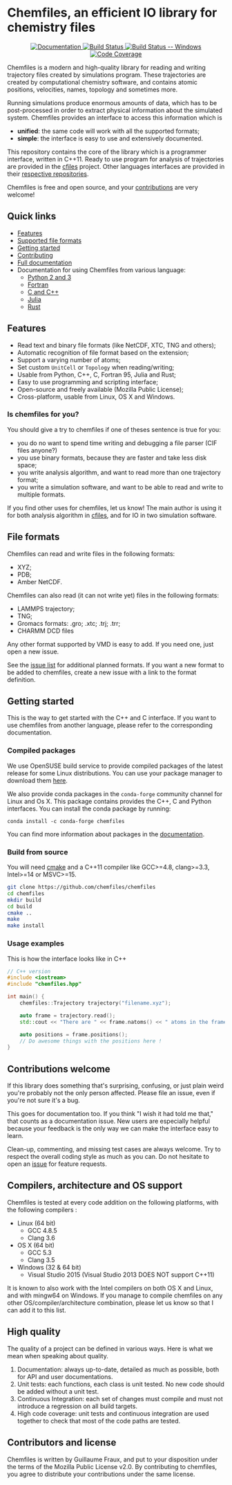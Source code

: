 # Chemfiles, an efficient IO library for chemistry files

<div align="center">
<a href="http://chemfiles.github.io/chemfiles/">
    <img alt="Documentation"
    src="https://img.shields.io/badge/docs-latest-brightgreen.svg" />
</a>
<a href="https://travis-ci.org/chemfiles/chemfiles">
    <img alt="Build Status"
    src="https://img.shields.io/travis/chemfiles/chemfiles/master.svg" />
</a>
<a href="https://ci.appveyor.com/project/Luthaf/chemfiles/branch/master">
    <img alt="Build Status -- Windows"
    src="https://ci.appveyor.com/api/projects/status/dvn6nr3lsssd23lo/branch/master?svg=true" />
</a>
<a href="http://codecov.io/github/chemfiles/chemfiles?branch=master">
    <img alt="Code Coverage"
    src="http://codecov.io/github/chemfiles/chemfiles/coverage.svg?branch=master"/>
</a>
</div>

Chemfiles is a modern and high-quality library for reading and writing
trajectory files created by simulations program. These trajectories are created
by computational chemistry software, and contains atomic positions, velocities,
names, topology and sometimes more.

Running simulations produce enormous amounts of data, which has to be
post-processed in order to extract physical information about the simulated
system. Chemfiles provides an interface to access this information which is
- **unified**: the same code will work with all the supported formats;
- **simple**: the interface is easy to use and extensively documented.

This repository contains the core of the library which is a programmer
interface, written in C++11. Ready to use program for analysis of trajectories
are provided in the [cfiles](https://github.com/chemfiles/cfiles) project. Other
languages interfaces are provided in their [respective
repositories](https://github.com/chemfiles/).

Chemfiles is free and open source, and your
[contributions](#contributions-welcome) are very welcome!

## Quick links

- [Features](#features)
- [Supported file formats](#supported-formats)
- [Getting started](#getting-started)
- [Contributing](#contributions-welcome)
- [Full documentation](http://chemfiles.github.io/chemfiles/)
- Documentation for using Chemfiles from various language:
    - [Python 2 and 3](http://chemfiles.github.io/chemfiles.py/)
    - [Fortran](http://chemfiles.github.io/chemfiles.f03/)
    - [C and C++](http://chemfiles.github.io/chemfiles/)
    - [Julia](http://chemfiles.github.io/Chemfiles.jl/)
    - [Rust](http://chemfiles.github.io/chemfiles.rs/)

## Features

- Read text and binary file formats (like NetCDF, XTC, TNG and others);
- Automatic recognition of file format based on the extension;
- Support a varying number of atoms;
- Set custom `UnitCell` or `Topology` when reading/writing;
- Usable from Python, C++, C, Fortran 95, Julia and Rust;
- Easy to use programming and scripting interface;
- Open-source and freely available (Mozilla Public License);
- Cross-platform, usable from Linux, OS X and Windows.

### Is chemfiles for you?

You should give a try to chemfiles if one of theses sentence is true for you:

- you do no want to spend time writing and debugging a file parser (CIF files
  anyone?)
- you use binary formats, because they are faster and take less disk space;
- you write analysis algorithm, and want to read more than one trajectory
  format;
- you write a simulation software, and want to be able to read and write to
  multiple formats.

If you find other uses for chemfiles, let us know! The main author is using it
for both analysis algorithm in [cfiles](https://github.com/chemfiles/cfiles),
and for IO in two simulation software.

## File formats

Chemfiles can read and write files in the following formats:
- XYZ;
- PDB;
- Amber NetCDF.

Chemfiles can also read (it can not write yet) files in the following formats:
- LAMMPS trajectory;
- TNG;
- Gromacs formats: .gro; .xtc; .trj; .trr;
- CHARMM DCD files

Any other format supported by VMD is easy to add. If you need one, just open a
new issue.

See the [issue list](https://github.com/chemfiles/chemfiles/labels/New%20Format)
for additional planned formats. If you want a new format to be added to
chemfiles, create a new issue with a link to the format definition.

## Getting started

This is the way to get started with the C++ and C interface. If you want to use
chemfiles from another language, please refer to the corresponding
documentation.

### Compiled packages

We use OpenSUSE build service to provide compiled packages of the latest release
for some Linux distributions. You can use your package manager to download them
[here](https://software.opensuse.org/download.html?project=home%3ALuthaf&package=chemfiles).

We also provide conda packages in the `conda-forge` community channel for Linux
and Os X. This package contains provides the C++, C and Python interfaces. You
can install the conda package by running:

```
conda install -c conda-forge chemfiles
```

You can find more information about packages in the [documentation][install].

[OSB]: https://build.opensuse.org/package/show/home:Luthaf/chemfiles
[install]: http://chemfiles.github.io/chemfiles/latest/installation.html

### Build from source

You will need [cmake](http://cmake.org/) and a C++11 compiler like GCC>=4.8,
clang>=3.3, Intel>=14 or MSVC>=15.

```bash
git clone https://github.com/chemfiles/chemfiles
cd chemfiles
mkdir build
cd build
cmake ..
make
make install
```

### Usage examples

This is how the interface looks like in C++

```cpp
// C++ version
#include <iostream>
#include "chemfiles.hpp"

int main() {
    chemfiles::Trajectory trajectory("filename.xyz");

    auto frame = trajectory.read();
    std::cout << "There are " << frame.natoms() << " atoms in the frame" << std::endl;

    auto positions = frame.positions();
    // Do awesome things with the positions here !
}
```

## Contributions welcome

If this library does something that's surprising, confusing, or just plain weird
you're probably not the only person affected.  Please file an issue, even if
you're not sure it's a bug.

This goes for documentation too. If you think "I wish it had told me that," that
counts as a documentation issue.  New users are especially helpful because your
feedback is the only way we can make the interface easy to learn.

Clean-up, commenting, and missing test cases are always welcome. Try to respect
the overall coding style as much as you can. Do not hesitate to open an [issue]
for feature requests.

[issue]: https://github.com/chemfiles/chemfiles/issues/new

## Compilers, architecture and OS support

Chemfiles is tested at every code addition on the following platforms, with the
following compilers :

- Linux (64 bit)
    - GCC 4.8.5
    - Clang 3.6
- OS X (64 bit)
    - GCC 5.3
    - Clang 3.5
- Windows (32 & 64 bit)
    - Visual Studio 2015 (Visual Studio 2013 DOES NOT support C++11)

It is known to also work with the Intel compilers on both OS X and Linux, and
with mingw64 on Windows. If you manage to compile chemfiles on any other
OS/compiler/architecture combination, please let us know so that I can add it to
this list.

## High quality

The quality of a project can be defined in various ways. Here is what we mean
when speaking about quality.

1. Documentation: always up-to-date, detailed as much as possible, both for API
and user documentations.
2. Unit tests: each functions, each class is unit tested. No new code should be
added without a unit test.
3. Continuous Integration: each set of changes must compile and must not
introduce a regression on all build targets.
4. High code coverage: unit tests and continuous integration are used together
to check that most of the code paths are tested.

## Contributors and license

Chemfiles is written by Guillaume Fraux, and put to your disposition under the
terms of the Mozilla Public License v2.0. By contributing to chemfiles, you
agree to distribute your contributions under the same license.
